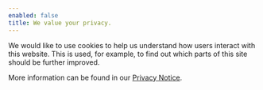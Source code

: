 ```yaml
---
enabled: false
title: We value your privacy.
---
```


We would like to use cookies to help us understand how users interact with this website. This is used, for example, to find out which parts of this site should be further improved.

More information can be found in our [Privacy Notice](https://www.streamlit.io/privacy-policy).
